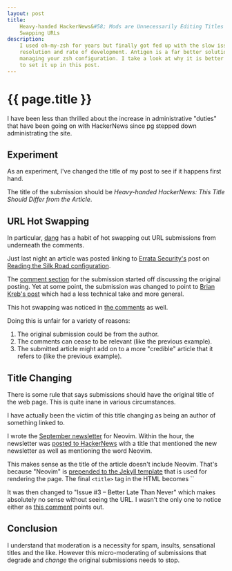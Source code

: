 ```yaml
---
layout: post
title:
    Heavy-handed HackerNews&#58; Mods are Unnecessarily Editing Titles and
    Swapping URLs
description:
    I used oh-my-zsh for years but finally got fed up with the slow issue
    resolution and rate of development. Antigen is a far better solution for
    managing your zsh configuration. I take a look at why it is better and how
    to set it up in this post.
---
```


# {{ page.title }}

I have been less than thrilled about the increase in administrative "duties"
that have been going on with HackerNews since pg stepped down administrating the
site.

## Experiment

As an experiment, I've changed the title of my post to see if it happens first
hand.

The title of the submission should be *Heavy-handed HackerNews: This Title
Should Differ from the Article*.

## URL Hot Swapping

In particular, [dang][dang] has a habit of hot swapping out URL submissions from
underneath the comments.

Just last night an article was posted linking to [Errata Security's][errata]
post on [Reading the Silk Road configuration][silk-conf].

The [comment section][silk-comments] for the submission started off discussing
the original posting. Yet at some point, the submission was changed to point to
[Brian Kreb's post][kreb] which had a less technical take and more general.

This hot swapping was noticed in [the comments][silk-disc] as well.

Doing this is unfair for a variety of reasons:

1. The original submission could be from the author.
2. The comments can cease to be relevant (like the previous example).
3. The submitted article might add on to a more "credible" article that it
   refers to (like the previous example).

## Title Changing

There is some rule that says submissions should have the original title of the
web page. This is quite inane in various circumstances.

I have actually been the victim of this title changing as being an author of
something linked to.

I wrote the [September newsletter][neovim] for Neovim. Within the hour, the
newsletter was [posted to HackerNews][neovim-hn] with a title that mentioned the
new newsletter as well as mentioning the word Neovim.

This makes sense as the title of the article doesn't include Neovim. That's
because "Neovim" is [prepended to the Jekyll template][jekyll] that is used for
rendering the page. The final `<title>` tag in the HTML becomes `<title>Issue #3
- Better Late than Never - Neovim</title>`

It was then changed to "Issue #3 – Better Late Than Never" which makes
absolutely no sense without seeing the URL. I wasn't the only one to notice
either as [this comment][comment] points out.

## Conclusion

I understand that moderation is a necessity for spam, insults, sensational
titles and the like. However this micro-moderating of submissions that degrade
and *change* the original submissions needs to stop.

[dang]: https://news.ycombinator.com/user?id=dang
[errata]: http://blog.erratasec.com/2014/10/reading-silk-road-configuration.html
[silk-conf]: http://blog.erratasec.com/2014/10/reading-silk-road-configuration.html
[silk-comments]: https://news.ycombinator.com/item?id=8404511
[silk-disc]: https://news.ycombinator.com/item?id=8404723
[kreb]: http://krebsonsecurity.com/2014/10/silk-road-lawyers-poke-holes-in-fbis-story/
[neovim]: http://neovim.org/news/2014/sept/
[neovim-hn]: https://news.ycombinator.com/item?id=8290283
[comment]: https://news.ycombinator.com/item?id=8292175
[jekyll]: https://github.com/neovim/neovim.github.io/blob/master/_layouts/default.html#L9

